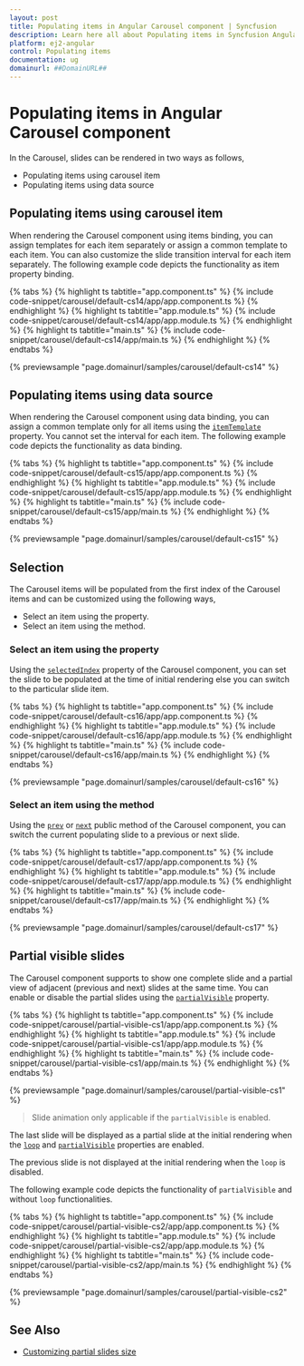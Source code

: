 ```yaml
---
layout: post
title: Populating items in Angular Carousel component | Syncfusion
description: Learn here all about Populating items in Syncfusion Angular Carousel component of Syncfusion Essential JS 2 and more.
platform: ej2-angular
control: Populating items 
documentation: ug
domainurl: ##DomainURL##
---
```


# Populating items in Angular Carousel component

In the Carousel, slides can be rendered in two ways as follows,

* Populating items using carousel item
* Populating items using data source

## Populating items using carousel item

When rendering the Carousel component using items binding, you can assign templates for each item separately or assign a common template to each item. You can also customize the slide transition interval for each item separately. The following example code depicts the functionality as item property binding.

{% tabs %}
{% highlight ts tabtitle="app.component.ts" %}
{% include code-snippet/carousel/default-cs14/app/app.component.ts %}
{% endhighlight %}
{% highlight ts tabtitle="app.module.ts" %}
{% include code-snippet/carousel/default-cs14/app/app.module.ts %}
{% endhighlight %}
{% highlight ts tabtitle="main.ts" %}
{% include code-snippet/carousel/default-cs14/app/main.ts %}
{% endhighlight %}
{% endtabs %}
  
{% previewsample "page.domainurl/samples/carousel/default-cs14" %}

## Populating items using data source

When rendering the Carousel component using data binding, you can assign a common template only for all items using the [`itemTemplate`](https://ej2.syncfusion.com/angular/documentation/api/carousel/#itemtemplate) property. You cannot set the interval for each item. The following example code depicts the functionality as data binding.

{% tabs %}
{% highlight ts tabtitle="app.component.ts" %}
{% include code-snippet/carousel/default-cs15/app/app.component.ts %}
{% endhighlight %}
{% highlight ts tabtitle="app.module.ts" %}
{% include code-snippet/carousel/default-cs15/app/app.module.ts %}
{% endhighlight %}
{% highlight ts tabtitle="main.ts" %}
{% include code-snippet/carousel/default-cs15/app/main.ts %}
{% endhighlight %}
{% endtabs %}
  
{% previewsample "page.domainurl/samples/carousel/default-cs15" %}

## Selection

The Carousel items will be populated from the first index of the Carousel items and can be customized using the following ways,

* Select an item using the property.
* Select an item using the method.

### Select an item using the property

Using the [`selectedIndex`](https://ej2.syncfusion.com/angular/documentation/api/carousel/#selectedindex) property of the Carousel component, you can set the slide to be populated at the time of initial rendering else you can switch to the particular slide item.

{% tabs %}
{% highlight ts tabtitle="app.component.ts" %}
{% include code-snippet/carousel/default-cs16/app/app.component.ts %}
{% endhighlight %}
{% highlight ts tabtitle="app.module.ts" %}
{% include code-snippet/carousel/default-cs16/app/app.module.ts %}
{% endhighlight %}
{% highlight ts tabtitle="main.ts" %}
{% include code-snippet/carousel/default-cs16/app/main.ts %}
{% endhighlight %}
{% endtabs %}
  
{% previewsample "page.domainurl/samples/carousel/default-cs16" %}

### Select an item using the method

Using the [`prev`](https://ej2.syncfusion.com/angular/documentation/api/carousel/#prev) or [`next`](https://ej2.syncfusion.com/angular/documentation/api/carousel/#next) public method of the Carousel component, you can switch the current populating slide to a previous or next slide.

{% tabs %}
{% highlight ts tabtitle="app.component.ts" %}
{% include code-snippet/carousel/default-cs17/app/app.component.ts %}
{% endhighlight %}
{% highlight ts tabtitle="app.module.ts" %}
{% include code-snippet/carousel/default-cs17/app/app.module.ts %}
{% endhighlight %}
{% highlight ts tabtitle="main.ts" %}
{% include code-snippet/carousel/default-cs17/app/main.ts %}
{% endhighlight %}
{% endtabs %}
  
{% previewsample "page.domainurl/samples/carousel/default-cs17" %}

## Partial visible slides

The Carousel component supports to show one complete slide and a partial view of adjacent (previous and next) slides at the same time. You can enable or disable the partial slides using the [`partialVisible`](https://ej2.syncfusion.com/angular/documentation/api/carousel/#partialVisible) property.

{% tabs %}
{% highlight ts tabtitle="app.component.ts" %}
{% include code-snippet/carousel/partial-visible-cs1/app/app.component.ts %}
{% endhighlight %}
{% highlight ts tabtitle="app.module.ts" %}
{% include code-snippet/carousel/partial-visible-cs1/app/app.module.ts %}
{% endhighlight %}
{% highlight ts tabtitle="main.ts" %}
{% include code-snippet/carousel/partial-visible-cs1/app/main.ts %}
{% endhighlight %}
{% endtabs %}
  
{% previewsample "page.domainurl/samples/carousel/partial-visible-cs1" %}

> Slide animation only applicable if the `partialVisible` is enabled.

The last slide will be displayed as a partial slide at the initial rendering when the [`loop`](https://ej2.syncfusion.com/angular/documentation/api/carousel/#loop) and [`partialVisible`](https://ej2.syncfusion.com/angular/documentation/api/carousel/#partialVisible) properties are enabled.

The previous slide is not displayed at the initial rendering when the `loop` is disabled.

The following example code depicts the functionality of `partialVisible` and without `loop` functionalities.

{% tabs %}
{% highlight ts tabtitle="app.component.ts" %}
{% include code-snippet/carousel/partial-visible-cs2/app/app.component.ts %}
{% endhighlight %}
{% highlight ts tabtitle="app.module.ts" %}
{% include code-snippet/carousel/partial-visible-cs2/app/app.module.ts %}
{% endhighlight %}
{% highlight ts tabtitle="main.ts" %}
{% include code-snippet/carousel/partial-visible-cs2/app/main.ts %}
{% endhighlight %}
{% endtabs %}
  
{% previewsample "page.domainurl/samples/carousel/partial-visible-cs2" %}

## See Also

* [Customizing partial slides size](./styles-and-appearance/#customizing-partial-slides-size)